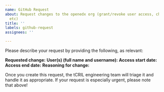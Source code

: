 ```yaml
---
name: GitHub Request
about: Request changes to the openedx org (grant/revoke user access, change config,
  etc)
title: ''
labels: github-request
assignees: ''

---
```


Please describe your request by providing the following, as relevant:

**Requested change:**
**User(s) (full name and username):**
**Access start date:**
**Access end date:**
**Reasoning for change:**

Once you create this request, the tCRIL engineering team will triage it and handle it as appropriate. If your request is especially urgent, please note that above!
